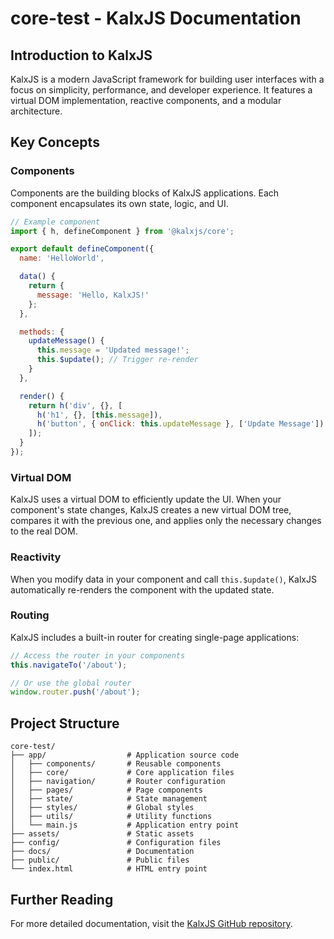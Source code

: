 # core-test - KalxJS Documentation

## Introduction to KalxJS

KalxJS is a modern JavaScript framework for building user interfaces with a focus on simplicity, performance, and developer experience. It features a virtual DOM implementation, reactive components, and a modular architecture.

## Key Concepts

### Components

Components are the building blocks of KalxJS applications. Each component encapsulates its own state, logic, and UI.

```javascript
// Example component
import { h, defineComponent } from '@kalxjs/core';

export default defineComponent({
  name: 'HelloWorld',

  data() {
    return {
      message: 'Hello, KalxJS!'
    };
  },

  methods: {
    updateMessage() {
      this.message = 'Updated message!';
      this.$update(); // Trigger re-render
    }
  },

  render() {
    return h('div', {}, [
      h('h1', {}, [this.message]),
      h('button', { onClick: this.updateMessage }, ['Update Message'])
    ]);
  }
});
```

### Virtual DOM

KalxJS uses a virtual DOM to efficiently update the UI. When your component's state changes, KalxJS creates a new virtual DOM tree, compares it with the previous one, and applies only the necessary changes to the real DOM.

### Reactivity

When you modify data in your component and call `this.$update()`, KalxJS automatically re-renders the component with the updated state.

### Routing

KalxJS includes a built-in router for creating single-page applications:

```javascript
// Access the router in your components
this.navigateTo('/about');

// Or use the global router
window.router.push('/about');
```

## Project Structure

```
core-test/
├── app/                  # Application source code
│   ├── components/       # Reusable components
│   ├── core/             # Core application files
│   ├── navigation/       # Router configuration
│   ├── pages/            # Page components
│   ├── state/            # State management
│   ├── styles/           # Global styles
│   ├── utils/            # Utility functions
│   └── main.js           # Application entry point
├── assets/               # Static assets
├── config/               # Configuration files
├── docs/                 # Documentation
├── public/               # Public files
└── index.html            # HTML entry point
```

## Further Reading

For more detailed documentation, visit the [KalxJS GitHub repository](https://github.com/Odeneho-Calculus/kalxjs).

